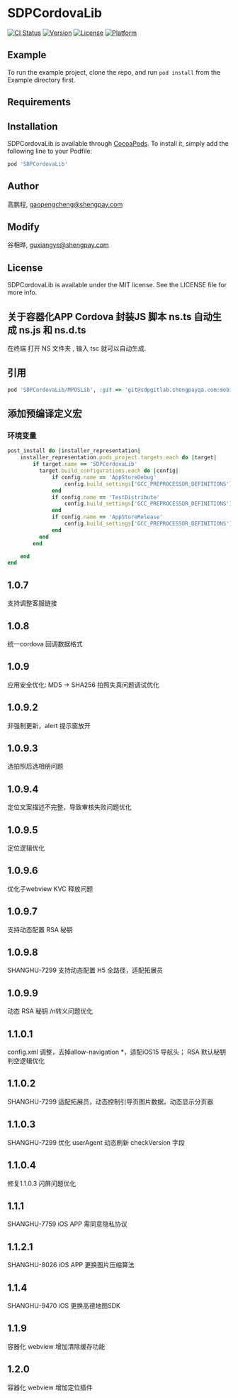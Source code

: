 # SDPCordovaLib

[![CI Status](https://img.shields.io/travis/高鹏程/SDPCordovaLib.svg?style=flat)](https://travis-ci.org/高鹏程/SDPCordovaLib)
[![Version](https://img.shields.io/cocoapods/v/SDPCordovaLib.svg?style=flat)](https://cocoapods.org/pods/SDPCordovaLib)
[![License](https://img.shields.io/cocoapods/l/SDPCordovaLib.svg?style=flat)](https://cocoapods.org/pods/SDPCordovaLib)
[![Platform](https://img.shields.io/cocoapods/p/SDPCordovaLib.svg?style=flat)](https://cocoapods.org/pods/SDPCordovaLib)

## Example

To run the example project, clone the repo, and run `pod install` from the Example directory first.

## Requirements

## Installation

SDPCordovaLib is available through [CocoaPods](https://cocoapods.org). To install
it, simply add the following line to your Podfile:

```ruby
pod 'SDPCordovaLib'
```

## Author

高鹏程, gaopengcheng@shengpay.com

## Modify
谷相晔, guxiangye@shengpay.com

## License

SDPCordovaLib is available under the MIT license. See the LICENSE file for more info.

## 关于容器化APP Cordova 封装JS 脚本 ns.ts 自动生成 ns.js 和 ns.d.ts
在终端 打开 NS 文件夹 , 输入 tsc 就可以自动生成.

## 引用
```ruby
pod 'SDPCordovaLib/MPOSLib', :git => 'git@sdpgitlab.shengpayqa.com:mobile_iOS/SDPCordovaLib.git', :tag => '1.0.9.7'
```

## 添加预编译定义宏 
### 环境变量
```ruby
post_install do |installer_representation|
    installer_representation.pods_project.targets.each do |target|
        if target.name == 'SDPCordovaLib'
          target.build_configurations.each do |config|
              if config.name == 'AppStoreDebug'
                  config.build_settings['GCC_PREPROCESSOR_DEFINITIONS'] ||= [ '$(inherited)', 'DEBUG=1', 'ISTEST=1' ]
              end
              if config.name == 'TestDistribute'
                  config.build_settings['GCC_PREPROCESSOR_DEFINITIONS'] ||= [ '$(inherited)', 'PRE_PROD=1' ]
              end
              if config.name == 'AppStoreRelease'
                  config.build_settings['GCC_PREPROCESSOR_DEFINITIONS'] ||= [ '$(inherited)', 'RELEASE=1' ]
              end
          end
        end

    end
end
```

## 1.0.7 
支持调整客服链接

## 1.0.8
统一cordova 回调数据格式

## 1.0.9
应用安全优化: MD5 -> SHA256
拍照失真问题调试优化

## 1.0.9.2
非强制更新，alert 提示窗放开

## 1.0.9.3
选拍照后选相册问题

## 1.0.9.4
定位文案描述不完整，导致审核失败问题优化

## 1.0.9.5
定位逻辑优化

## 1.0.9.6
优化子webview KVC 释放问题

## 1.0.9.7
支持动态配置 RSA 秘钥

## 1.0.9.8
SHANGHU-7299 支持动态配置 H5 全路径，适配拓展员

## 1.0.9.9
动态 RSA 秘钥 /n转义问题优化

## 1.1.0.1
config.xml 调整，去掉allow-navigation *，适配iOS15 导航头；
RSA 默认秘钥判空逻辑优化


## 1.1.0.2
SHANGHU-7299 适配拓展员，动态控制引导页图片数据，动态显示分页器

## 1.1.0.3
SHANGHU-7299 优化 userAgent 动态刷新 checkVersion 字段

## 1.1.0.4
修复1.1.0.3 闪屏问题优化

## 1.1.1
SHANGHU-7759 iOS APP 需同意隐私协议

## 1.1.2.1
SHANGHU-8026 iOS APP 更换图片压缩算法

## 1.1.4
SHANGHU-9470 iOS 更换高德地图SDK


## 1.1.9
容器化 webview 增加清除缓存功能
## 1.2.0
容器化 webview 增加定位插件
